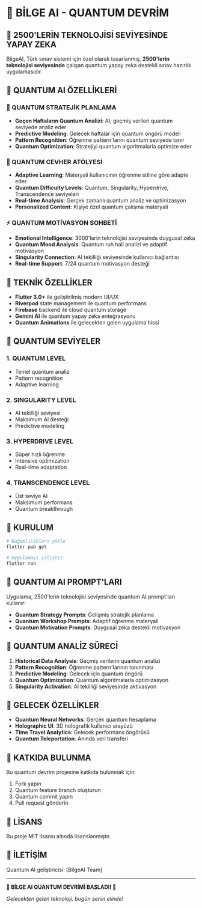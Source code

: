 # 🚀 BİLGE AI - QUANTUM DEVRİM

## 🌟 2500'LERİN TEKNOLOJİSİ SEVİYESİNDE YAPAY ZEKA

BilgeAI, Türk sınav sistemi için özel olarak tasarlanmış, **2500'lerin teknolojisi seviyesinde** çalışan quantum yapay zeka destekli sınav hazırlık uygulamasıdır.

## 🧠 QUANTUM AI ÖZELLİKLERİ

### 🚀 QUANTUM STRATEJİK PLANLAMA
- **Geçen Haftaların Quantum Analizi**: AI, geçmiş verileri quantum seviyede analiz eder
- **Predictive Modeling**: Gelecek haftalar için quantum öngörü modeli
- **Pattern Recognition**: Öğrenme pattern'larını quantum seviyede tanır
- **Quantum Optimization**: Stratejiyi quantum algoritmalarla optimize eder

### 🌟 QUANTUM CEVHER ATÖLYESİ
- **Adaptive Learning**: Materyali kullanıcının öğrenme stiline göre adapte eder
- **Quantum Difficulty Levels**: Quantum, Singularity, Hyperdrive, Transcendence seviyeleri
- **Real-time Analysis**: Gerçek zamanlı quantum analiz ve optimizasyon
- **Personalized Content**: Kişiye özel quantum çalışma materyali

### ⚡ QUANTUM MOTİVASYON SOHBETİ
- **Emotional Intelligence**: 3000'lerin teknolojisi seviyesinde duygusal zeka
- **Quantum Mood Analysis**: Quantum ruh hali analizi ve adaptif motivasyon
- **Singularity Connection**: AI tekilliği seviyesinde kullanıcı bağlantısı
- **Real-time Support**: 7/24 quantum motivasyon desteği

## 🚀 TEKNİK ÖZELLİKLER

- **Flutter 3.0+** ile geliştirilmiş modern UI/UX
- **Riverpod** state management ile quantum performans
- **Firebase** backend ile cloud quantum storage
- **Gemini AI** ile quantum yapay zeka entegrasyonu
- **Quantum Animations** ile gelecekten gelen uygulama hissi

## 🌟 QUANTUM SEVİYELER

### 1. QUANTUM LEVEL
- Temel quantum analiz
- Pattern recognition
- Adaptive learning

### 2. SINGULARITY LEVEL
- AI tekilliği seviyesi
- Maksimum AI desteği
- Predictive modeling

### 3. HYPERDRIVE LEVEL
- Süper hızlı öğrenme
- Intensive optimization
- Real-time adaptation

### 4. TRANSCENDENCE LEVEL
- Üst seviye AI
- Maksimum performans
- Quantum breakthrough

## 🚀 KURULUM

```bash
# Bağımlılıkları yükle
flutter pub get

# Uygulamayı çalıştır
flutter run
```

## 🌟 QUANTUM AI PROMPT'LARI

Uygulama, 2500'lerin teknolojisi seviyesinde quantum AI prompt'ları kullanır:

- **Quantum Strategy Prompts**: Gelişmiş stratejik planlama
- **Quantum Workshop Prompts**: Adaptif öğrenme materyali
- **Quantum Motivation Prompts**: Duygusal zeka destekli motivasyon

## 🧠 QUANTUM ANALİZ SÜRECİ

1. **Historical Data Analysis**: Geçmiş verilerin quantum analizi
2. **Pattern Recognition**: Öğrenme pattern'larının tanınması
3. **Predictive Modeling**: Gelecek için quantum öngörü
4. **Quantum Optimization**: Quantum algoritmalarla optimizasyon
5. **Singularity Activation**: AI tekilliği seviyesinde aktivasyon

## 🌟 GELECEK ÖZELLİKLER

- **Quantum Neural Networks**: Gerçek quantum hesaplama
- **Holographic UI**: 3D holografik kullanıcı arayüzü
- **Time Travel Analytics**: Gelecek performans öngörüsü
- **Quantum Teleportation**: Anında veri transferi

## 🚀 KATKIDA BULUNMA

Bu quantum devrim projesine katkıda bulunmak için:

1. Fork yapın
2. Quantum feature branch oluşturun
3. Quantum commit yapın
4. Pull request gönderin

## 🌟 LİSANS

Bu proje MIT lisansı altında lisanslanmıştır.

## 🚀 İLETİŞİM

Quantum AI geliştiricisi: [BilgeAI Team]

---

**🚀 BİLGE AI QUANTUM DEVRİMİ BAŞLADI! 🌟**

*Gelecekten gelen teknoloji, bugün senin elinde!*
